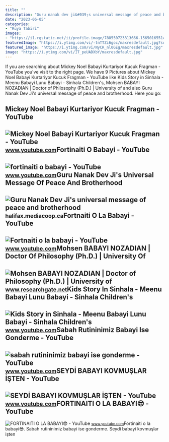 ```yaml
---
title: ""
description: "Guru nanak dev ji&#039;s universal message of peace and brotherhood"
date: "2023-06-05"
categories:
- "Ruya Tabiri"
images:
- "https://i1.rgstatic.net/ii/profile.image/788550723313666-1565016551452_Q512/Mohsen-Babayi-Nozadian.jpg"
featuredImage: "https://i.ytimg.com/vi/-tnTTZi6goc/maxresdefault.jpg?sqp=-oaymwEmCIAKENAF8quKqQMa8AEB-AH-CYAC0AWKAgwIABABGGUgWihDMA8=&amp;rs=AOn4CLBswyQWgBYAjEHon58JkWG-7g5w3w"
featured_image: "https://i.ytimg.com/vi/NyCR_nl0GEg/maxresdefault.jpg"
image: "https://i.ytimg.com/vi/IT_peUADXbY/maxresdefault.jpg"
---
```


If you are searching about Mickey Noel Babayi Kurtariyor Kucuk Fragman - YouTube you've visit to the right page. We have 9 Pictures about Mickey Noel Babayi Kurtariyor Kucuk Fragman - YouTube like Kids Story in Sinhala - Meenu Babayi Lunu Babayi - Sinhala Children's, Mohsen BABAYI NOZADIAN | Doctor of Philosophy (Ph.D.) | University of and also Guru Nanak Dev Ji's universal message of peace and brotherhood. Here you go:

Mickey Noel Babayi Kurtariyor Kucuk Fragman - YouTube
-----------------------------------------------------

 ![Mickey Noel Babayi Kurtariyor Kucuk Fragman - YouTube](https://i.ytimg.com/vi/NyCR_nl0GEg/maxresdefault.jpg) <small>www.youtube.com</small>Fortinaiti O Babayi - YouTube
-----------------------------

 ![fortinaiti o babayi - YouTube](https://i.ytimg.com/vi/GEHohWCg_Ns/maxresdefault.jpg?sqp=-oaymwEmCIAKENAF8quKqQMa8AEB-AH-CYAC0AWKAgwIABABGH8gTygdMA8=&rs=AOn4CLAZppgXiNE3a1EqfewgXht0G9veKA) <small>www.youtube.com</small>Guru Nanak Dev Ji's Universal Message Of Peace And Brotherhood
--------------------------------------------------------------

 ![Guru Nanak Dev Ji's universal message of peace and brotherhood](https://halifax.mediacoop.ca/sites/mediacoop.ca/files2/mc/imagecache/bigimg/guru-nanak-dev-ji.jpg) <small>halifax.mediacoop.ca</small>Fortnaiti O La Babayi - YouTube
-------------------------------

 ![Fortnaiti o la babayi - YouTube](https://i.ytimg.com/vi/-tnTTZi6goc/maxresdefault.jpg?sqp=-oaymwEmCIAKENAF8quKqQMa8AEB-AH-CYAC0AWKAgwIABABGGUgWihDMA8=&rs=AOn4CLBswyQWgBYAjEHon58JkWG-7g5w3w) <small>www.youtube.com</small>Mohsen BABAYI NOZADIAN | Doctor Of Philosophy (Ph.D.) | University Of
---------------------------------------------------------------------

 ![Mohsen BABAYI NOZADIAN | Doctor of Philosophy (Ph.D.) | University of](https://i1.rgstatic.net/ii/profile.image/788550723313666-1565016551452_Q512/Mohsen-Babayi-Nozadian.jpg) <small>www.researchgate.net</small>Kids Story In Sinhala - Meenu Babayi Lunu Babayi - Sinhala Children's
---------------------------------------------------------------------

 ![Kids Story in Sinhala - Meenu Babayi Lunu Babayi - Sinhala Children's](https://i.ytimg.com/vi/IT_peUADXbY/maxresdefault.jpg) <small>www.youtube.com</small>Sabah Rutininimiz Babayi Ise Gonderme - YouTube
-----------------------------------------------

 ![sabah rutininimiz babayi ise gonderme - YouTube](https://i.ytimg.com/vi/7QvcQ0O-7eo/maxresdefault.jpg?sqp=-oaymwEmCIAKENAF8quKqQMa8AEB-AH-CYAC0AWKAgwIABABGGUgYChVMA8=&rs=AOn4CLCfpvpgvFRj3HuNq7D1-yx90LDm9g) <small>www.youtube.com</small>SEYDİ BABAYI KOVMUŞLAR İŞTEN - YouTube
--------------------------------------

 ![SEYDİ BABAYI KOVMUŞLAR İŞTEN - YouTube](https://i.ytimg.com/vi/t8ujoXSiL7g/maxresdefault.jpg?sqp=-oaymwEmCIAKENAF8quKqQMa8AEB-AGUA4AC0AWKAgwIABABGHIgRyhFMA8=&rs=AOn4CLAO_xYDXqhnlAQrzgG2dqa9FzHTCQ) <small>www.youtube.com</small>FORTINAITI O LA BABAYI😎 - YouTube
---------------------------------

 ![FORTINAITI O LA BABAYI😎 - YouTube](https://i.ytimg.com/vi/BB9xFLf2zWs/maxresdefault.jpg) <small>www.youtube.com</small>Fortinaiti o la babayi😎. Sabah rutininimiz babayi ise gonderme. Seydi̇ babayi kovmuşlar i̇şten
